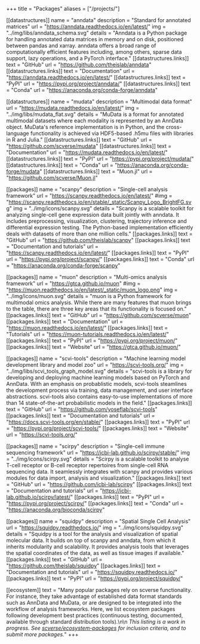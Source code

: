 +++
title = "Packages"
aliases = ["/projects/"]

[[datastructures]]
	name = "anndata"
	description = "Standard for annotated matrices"
	url = "https://anndata.readthedocs.io/en/latest/"
	img = "../img/libs/anndata_schema.svg"
	details = "Anndata is a Python package for handling annotated data matrices in memory and on disk, positioned between pandas and xarray. anndata offers a broad range of computationally efficient features including, among others, sparse data support, lazy operations, and a PyTorch interface."
	[[datastructures.links]]
	text = "GitHub"
	url = "https://github.com/theislab/anndata"
	[[datastructures.links]]
	text = "Documentation"
	url = "https://anndata.readthedocs.io/en/latest/"
	[[datastructures.links]]
	text = "PyPI"
	url = "https://pypi.org/project/anndata/"
	[[datastructures.links]]
	text = "Conda"
	url = "https://anaconda.org/conda-forge/anndata"

[[datastructures]]
	name = "mudata"
	description = "Multimodal data format"
	url = "https://mudata.readthedocs.io/en/latest/"
	img = "../img/libs/mudata_flat.svg"
	details = "MuData is a format for annotated multimodal datasets where each modality is represented by an AnnData object. MuData's reference implementation is in Python, and the cross-language functionality is achieved via HDF5-based .h5mu files with libraries in R and Julia."
	[[datastructures.links]]
	text = "GitHub"
	url = "https://github.com/scverse/mudata"
	[[datastructures.links]]
	text = "Documentation"
	url = "https://mudata.readthedocs.io/en/latest/"
	[[datastructures.links]]
	text = "PyPI"
	url = "https://pypi.org/project/mudata/"
	[[datastructures.links]]
	text = "Conda"
	url = "https://anaconda.org/conda-forge/mudata"
	[[datastructures.links]]
	text = "Muon.jl"
	url = "https://github.com/scverse/Muon.jl"

[[packages]]
	name = "scanpy"
	description = "Single-cell analysis framework"
	url = "https://scanpy.readthedocs.io/en/latest/"
	#img = "https://scanpy.readthedocs.io/en/stable/_static/Scanpy_Logo_BrightFG.svg"
	img = "../img/icons/scanpy.svg"
	details = "Scanpy is a scalable toolkit for analyzing single-cell gene expression data built jointly with anndata. It includes preprocessing, visualization, clustering, trajectory inference and differential expression testing. The Python-based implementation efficiently deals with datasets of more than one million cells."
	[[packages.links]]
	text = "GitHub"
	url = "https://github.com/theislab/scanpy"
	[[packages.links]]
	text = "Documentation and tutorials"
	url = "https://scanpy.readthedocs.io/en/latest/"
	[[packages.links]]
	text = "PyPI"
	url = "https://pypi.org/project/scanpy/"
	[[packages.links]]
	text = "Conda"
	url = "https://anaconda.org/conda-forge/scanpy"

[[packages]]
	name = "muon"
	description = "Multi-omics analysis framework"
	url = "https://gtca.github.io/muon"
	#img = "https://muon.readthedocs.io/en/latest/_static/muon_logo.png"
	img = "../img/icons/muon.svg"
	details = "muon is a Python framework for multimodal omics analysis. While there are many features that muon brings to the table, there are three key areas that its functionality is focused on."
	[[packages.links]]
	text = "GitHub"
	url = "https://github.com/scverse/muon"
	[[packages.links]]
	text = "Documentation"
	url = "https://muon.readthedocs.io/en/latest/"
	[[packages.links]]
	text = "Tutorials"
	url = "https://muon-tutorials.readthedocs.io/en/latest/"
	[[packages.links]]
	text = "PyPI"
	url = "https://pypi.org/project/muon/"
	[[packages.links]]
	text = "Website"
	url = "https://gtca.github.io/muon/"

[[packages]]
	name = "scvi-tools"
	description = "Machine learning model development library and model zoo"
	url = "https://scvi-tools.org/"
	img = "../img/libs/scvi_tools_graph_model.svg"
	details = "scvi-tools is a library for developing and deploying machine learning models based on PyTorch and AnnData. With an emphasis on probablistic models, scvi-tools steamlines the development process via training, data management, and user interface abstractions. scvi-tools also contains easy-to-use implementations of more than 14 state-of-the-art probabilistic models in the field."
	[[packages.links]]
	text = "GitHub"
	url = "https://github.com/yoseflab/scvi-tools"
	[[packages.links]]
	text = "Documentation and tutorials"
	url = "https://docs.scvi-tools.org/en/stable/"
	[[packages.links]]
	text = "PyPI"
	url = "https://pypi.org/project/scvi-tools/"
	[[packages.links]]
	text = "Website"
	url = "https://scvi-tools.org/"

[[packages]]
	name = "scirpy"
	description = "Single-cell immune sequencing framework"
	url = "https://icbi-lab.github.io/scirpy/stable/"
	img = "../img/icons/scirpy.svg"
	details = "Scirpy is a scalable toolkit to analyse T-cell receptor or B-cell receptor repertoires from single-cell RNA sequencing data. It seamlessly integrates with scanpy and provides various modules for data import, analysis and visualization."
	[[packages.links]]
	text = "GitHub"
	url = "https://github.com/icbi-lab/scirpy"
	[[packages.links]]
	text = "Documentation and tutorials"
	url = "https://icbi-lab.github.io/scirpy/latest/"
	[[packages.links]]
	text = "PyPI"
	url = "https://pypi.org/project/scirpy/"
	[[packages.links]]
	text = "Conda"
	url = "https://anaconda.org/bioconda/scirpy"

[[packages]]
	name = "squidpy"
	description = "Spatial Single Cell Analysis"
	url = "https://squidpy.readthedocs.io/"
	img = "../img/icons/squidpy.svg"
	details = "Squidpy is a tool for the analysis and visualization of spatial molecular data. It builds on top of scanpy and anndata, from which it inherits modularity and scalability. It provides analysis tools that leverages the spatial coordinates of the data, as well as tissue images if available."
	[[packages.links]]
	text = "GitHub"
	url = "https://github.com/theislab/squidpy"
	[[packages.links]]
	text = "Documentation and tutorials"
	url = "https://squidpy.readthedocs.io/"
	[[packages.links]]
	text = "PyPI"
	url = "https://pypi.org/project/squidpy/"

[[ecosystem]]
	text = "Many popular packages rely on scverse functionality. For instance, they take advantage of established data format standards such as AnnData and MuData, or are designed to be integrated into the workflow of analysis frameworks. Here, we list ecosystem packages following development best practices (continuous testing, documented, available through standard distribution tools).\n\n *This listing is a work in progress. See [scverse/ecosystem-packages](https://github.com/scverse/ecosystem-packages) for inclusion criteria, and to submit more packages.*"
+++
